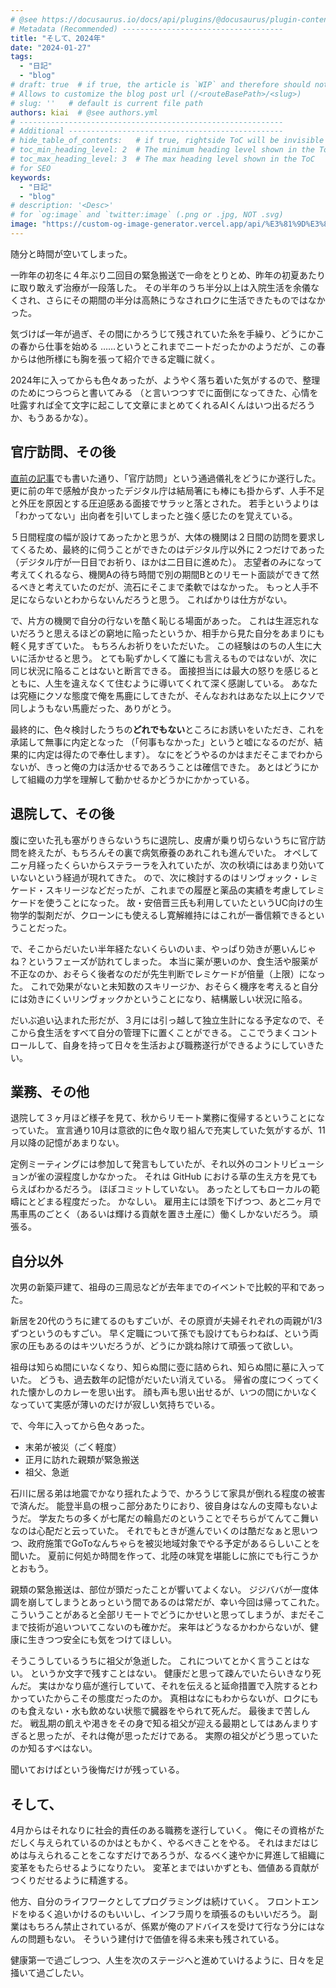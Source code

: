 ```yaml
---
# @see https://docusaurus.io/docs/api/plugins/@docusaurus/plugin-content-blog#markdown-front-matter
# Metadata (Recommended) ------------------------------------
title: "そして、2024年"
date: "2024-01-27"
tags:
  - "日記"
  - "blog"
# draft: true  # if true, the article is `WIP` and therefore should not be published yet
# Allows to customize the blog post url (/<routeBasePath>/<slug>)
# slug: ''   # default is current file path
authors: kiai  # @see authors.yml
# -----------------------------------------------------------
# Additional ------------------------------------------------
# hide_table_of_contents:   # if true, rightside ToC will be invisible
# toc_min_heading_level: 2  # The minimum heading level shown in the ToC
# toc_max_heading_level: 3  # The max heading level shown in the ToC
# for SEO
keywords:
  - "日記"
  - "blog"
# description: '<Desc>'
# for `og:image` and `twitter:image` (.png or .jpg, NOT .svg)
image: "https://custom-og-image-generator.vercel.app/api/%E3%81%9D%E3%81%97%E3%81%A6%E3%80%812024%E5%B9%B4.png?theme=light&copyright=Kiai+de+Nantoka&logo=https%3A%2F%2Fupload.wikimedia.org%2Fwikipedia%2Fcommons%2Fb%2Fb2%2FDragon.svg&avater=https%3A%2F%2Favatars.githubusercontent.com%2Fu%2F20794309&author=Kiai&aka=%40Ningensei848&site=%E6%B0%97%E5%90%88%E3%81%A7%E3%81%AA%E3%82%93%E3%81%A8%E3%81%8B&tags=%E6%97%A5%E8%A8%98&tags=blog"
---
```


随分と時間が空いてしまった。

一昨年の初冬に４年ぶり二回目の緊急搬送で一命をとりとめ、昨年の初夏あたりに取り敢えず治療が一段落した。
その半年のうち半分以上は入院生活を余儀なくされ、さらにその期間の半分は高熱にうなされロクに生活できたものではなかった。

気づけば一年が過ぎ、その間にかろうじて残されていた糸を手繰り、どうにかこの春から仕事を始める
……というとこれまでニートだったかのようだが、この春からは他所様にも胸を張って紹介できる定職に就く。

2024年に入ってからも色々あったが、ようやく落ち着いた気がするので、整理のためにつらつらと書いてみる
（と言いつつすでに面倒になってきた、心情を吐露すれば全て文字に起こして文章にまとめてくれるAIくんはいつ出るだろうか、もうあるかな）。

<!-- truncate -->

## 官庁訪問、その後

[直前の記事](/content/blogs/2023/07/05.md)でも書いた通り、「官庁訪問」という通過儀礼をどうにか遂行した。
更に前の年で感触が良かったデジタル庁は結局箸にも棒にも掛からず、人手不足と外圧を原因とする圧迫感ある面接でサラッと落とされた。
若手というよりは「わかってない」出向者を引いてしまったと強く感じたのを覚えている。

５日間程度の幅が設けてあったかと思うが、大体の機関は２日間の訪問を要求してくるため、最終的に伺うことができたのはデジタル庁以外に２つだけであった
（デジタル庁が一日目でお祈り、ほかは二日目に進めた）。
志望者のみになって考えてくれるなら、機関Aの待ち時間で別の期間Bとのリモート面談ができて然るべきと考えていたのだが、流石にそこまで柔軟ではなかった。
もっと人手不足にならないとわからないんだろうと思う。
こればかりは仕方がない。

で、片方の機関で自分の行ないを酷く恥じる場面があった。
これは生涯忘れないだろうと思えるほどの窮地に陥ったというか、相手から見た自分をあまりにも軽く見すぎていた。
もちろんお祈りをいただいた。
この経験はのちの人生に大いに活かせると思う。
とても恥ずかしくて誰にも言えるものではないが、次に同じ状況に陥ることはないと断言できる。
面接担当には最大の怒りを感じるとともに、人生を違えなくて住むように導いてくれて深く感謝している。
あなたは究極にクソな態度で俺を馬鹿にしてきたが、そんなおれはあなた以上にクソで同しようもない馬鹿だった、ありがとう。

最終的に、色々検討したうちの**どれでもない**ところにお誘いをいただき、これを承諾して無事に内定となった
（「何事もなかった」というと嘘になるのだが、結果的に内定は得たので奉仕します）。
なにをどうやるのかはまだそこまでわからないが、きっと俺の力は活かせるであろうことは確信できた。
あとはどうにかして組織の力学を理解して動かせるかどうかにかかっている。

## 退院して、その後

腹に空いた孔も塞がりきらないうちに退院し、皮膚が乗り切らないうちに官庁訪問を終えたが、もちろんその裏で病気療養のあれこれも進んでいた。
オペして二ヶ月経ったくらいからステラーラを入れていたが、次の秋頃にはあまり効いていないという経過が現れてきた。
ので、次に検討するのはリンヴォック・レミケード・スキリージなどだったが、これまでの履歴と薬品の実績を考慮してレミケードを使うことになった。
故・安倍晋三氏も利用していたというUC向けの生物学的製剤だが、クローンにも使えるし寛解維持にはこれが一番信頼できるということだった。

で、そこからだいたい半年経たないくらいのいま、やっぱり効きが悪いんじゃね？というフェーズが訪れてしまった。
本当に薬が悪いのか、食生活や服薬が不正なのか、おそらく後者なのだが先生判断でレミケードが倍量（上限）になった。
これで効果がないと未知数のスキリージか、おそらく機序を考えると自分には効きにくいリンヴォックかということになり、結構厳しい状況に陥る。

だいぶ追い込まれた形だが、３月には引っ越して独立生計になる予定なので、そこから食生活をすべて自分の管理下に置くことができる。
ここでうまくコントロールして、自身を持って日々を生活および職務遂行ができるようにしていきたい。

## 業務、その他

退院して３ヶ月ほど様子を見て、秋からリモート業務に復帰するということになっていた。
宣言通り10月は意欲的に色々取り組んで充実していた気がするが、11月以降の記憶があまりない。

定例ミーティングには参加して発言もしていたが、それ以外のコントリビューションが雀の涙程度しかなかった。
それは GitHub における草の生え方を見てもらえばわかるだろう。
ほぼコミットしていない。
あったとしてもローカルの範疇にとどまる程度だった。
かなしい。
雇用主には頭を下げつつ、あと二ヶ月で馬車馬のごとく（あるいは輝ける貢献を置き土産に）働くしかないだろう。
頑張る。

## 自分以外

次男の新築戸建て、祖母の三周忌などが去年までのイベントで比較的平和であった。

新居を20代のうちに建てるのもすごいが、その原資が夫婦それぞれの両親が1/3ずつというのもすごい。
早く定職について孫でも設けてもらわねば、という両家の圧もあるのはキツいだろうが、どうにか跳ね除けて頑張って欲しい。

祖母は知らぬ間にいなくなり、知らぬ間に壺に詰められ、知らぬ間に墓に入っていた。
どうも、過去数年の記憶がだいたい消えている。
帰省の度につくってくれた懐かしのカレーを思い出す。
顔も声も思い出せるが、いつの間にかいなくなっていて実感が薄いのだけが寂しい気持ちでいる。

で、今年に入ってから色々あった。

-   末弟が被災（ごく軽度）
-   正月に訪れた親類が緊急搬送
-   祖父、急逝

石川に居る弟は地震でかなり揺れたようで、かろうじて家具が倒れる程度の被害で済んだ。
能登半島の根っこ部分あたりにおり、彼自身はなんの支障もないようだ。
学友たちの多くが七尾だの輪島だのということでそちらがてんてこ舞いなのは心配だと云っていた。
それでもときが進んでいくのは酷だなぁと思いつつ、政府施策でGoToなんちゃらを被災地域対象でやる予定があるらしいことを聞いた。
夏前に何処か時間を作って、北陸の味覚を堪能しに旅にでも行こうかとおもう。

親類の緊急搬送は、部位が頭だったことが響いてよくない。
ジジババが一度体調を崩してしまうとあっという間であるのは常だが、幸い今回は帰ってこれた。
こういうことがあると全部リモートでどうにかせいと思ってしまうが、まだそこまで技術が追いついてこないのも確かだ。
来年はどうなるかわからないが、健康に生きつつ安全にも気をつけてほしい。

そうこうしているうちに祖父が急逝した。
これについてとかく言うことはない。
というか文字で残すことはない。
健康だと思って疎んでいたらいきなり死んだ。
実はかなり癌が進行していて、それを伝えると延命措置で入院するとわかっていたからこその態度だったのか。
真相はなにもわからないが、ロクにものも食えない・水も飲めない状態で臓器をやられて死んだ。
最後まで苦しんだ。
戦乱期の飢えや渇きをその身で知る祖父が迎える最期としてはあんまりすぎると思ったが、それは俺が思っただけである。
実際の祖父がどう思っていたのか知るすべはない。

聞いておけばという後悔だけが残っている。

## そして、

4月からはそれなりに社会的責任のある職務を遂行していく。
俺にその資格がただしく与えられているのかはともかく、やるべきことをやる。
それはまだはじめは与えられることをこなすだけであろうが、なるべく速やかに昇進して組織に変革をもたらせるようになりたい。
変革とまではいかずとも、価値ある貢献がつくりだせるように精進する。

他方、自分のライフワークとしてプログラミングは続けていく。
フロントエンドをゆるく追いかけるのもいいし、インフラ周りを頑張るのもいいだろう。
副業はもちろん禁止されているが、係累が俺のアドバイスを受けて行なう分にはなんの問題もない。
そういう建付けで価値を得る未来も残されている。

健康第一で過ごしつつ、人生を次のステージへと進めていけるように、日々を足掻いて過ごしたい。
